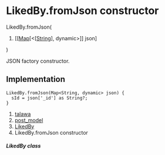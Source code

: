 
<div>

# LikedBy.fromJson constructor

</div>


LikedBy.fromJson(

1.  [[[Map](https://api.flutter.dev/flutter/dart-core/Map-class.html)[\<[[String](https://api.flutter.dev/flutter/dart-core/String-class.html)],
    dynamic\>]]
    json]

)



JSON factory constructor.



## Implementation

``` language-dart
LikedBy.fromJson(Map<String, dynamic> json) {
  sId = json['_id'] as String?;
}
```







1.  [talawa](../../index.html)
2.  [post_model](../../models_post_post_model/)
3.  [LikedBy](../../models_post_post_model/LikedBy-class.html)
4.  LikedBy.fromJson constructor

##### LikedBy class







